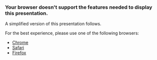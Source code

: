 ### Your browser doesn't support the features needed to display this presentation.

A simplified version of this presentation follows.

For the best experience, please use one of the following browsers:

- [Chrome](//www.google.com/chrome)
- [Safari](//www.apple.com/safari)
- [Firefox](//www.mozilla.org/firefox)